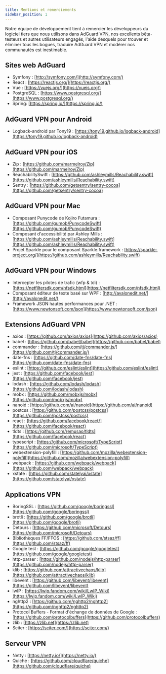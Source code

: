 ```yaml
---
title: Mentions et remerciements
sidebar_position: 1
---
```


Notre équipe de développement tient à remercier les développeurs du logiciel tiers que nous utilisons dans AdGuard VPN, nos excellents bêta-testeurs et autres utilisateurs engagés, l'aide desquels pour trouver et éliminer tous les bogues, traduire AdGuard VPN et modérer nos communautés est inestimable.

## Sites web AdGuard

* Symfony : [http://symfony.com/](http://symfony.com/)
* React : [https://reactjs.org/](https://reactjs.org/)
* Vue : [https://vuejs.org/](https://vuejs.org/)
* PostgreSQL : [https://www.postgresql.org/](https://www.postgresql.org/)
* Spring: [https://spring.io/](https://spring.io/)

## AdGuard VPN pour Android

* Logback-android par Tony19 : [https://tony19.github.io/logback-android](https://tony19.github.io/logback-android)

## AdGuard VPN pour iOS

* Zip : [https://github.com/marmelroy/Zip](https://github.com/marmelroy/Zip)
* ReachabilitySwift : [https://github.com/ashleymills/Reachability.swift](https://github.com/ashleymills/Reachability.swift)
* Sentry : [https://github.com/getsentry/sentry-cocoa](https://github.com/getsentry/sentry-cocoa)

## AdGuard VPN pour Mac

* Composant Punycode de Kojiro Futamura : [https://github.com/gumob/PunycodeSwift](https://github.com/gumob/PunycodeSwift)
* Composant d'accessibilité par Ashley Mills : [https://github.com/ashleymills/Reachability.swift](https://github.com/ashleymills/Reachability.swift)
* Projet Sparkle pour le composant Sparkle.framework : [https://sparkle-project.org/](https://github.com/ashleymills/Reachability.swift)

## AdGuard VPN pour Windows

* Intercepter les pilotes de trafic (wfp & tdi) : [https://netfiltersdk.com/nfsdk.html](https://netfiltersdk.com/nfsdk.html)
* Composant éditeur de texte basé sur WPF : [http://avalonedit.net/](http://avalonedit.net/)
* Framework JSON hautes performances pour .NET : [https://www.newtonsoft.com/json](https://www.newtonsoft.com/json)

## Extensions AdGuard VPN

* axios : [https://github.com/axios/axios](https://github.com/axios/axios)
* babel : [https://github.com/babel/babel](https://github.com/babel/babel)
* commander : [https://github.com/tj/commander.js/](https://github.com/tj/commander.js/)
* date-fns : [https://github.com/date-fns/date-fns](https://github.com/date-fns/date-fns)
* eslint : [https://github.com/eslint/eslint](https://github.com/eslint/eslint)
* jest : [https://github.com/facebook/jest](https://github.com/facebook/jest)
* lodash : [https://github.com/lodash/lodash](https://github.com/lodash/lodash)
* mobx : [https://github.com/mobxjs/mobx](https://github.com/mobxjs/mobx)
* nanoid : [https://github.com/ai/nanoid](https://github.com/ai/nanoid)
* postcss : [https://github.com/postcss/postcss](https://github.com/postcss/postcss)
* react : [https://github.com/facebook/react/](https://github.com/facebook/react)
* tldts : [https://github.com/remusao/tldts](https://github.com/facebook/react)
* typescript : [https://github.com/microsoft/TypeScript](https://github.com/microsoft/TypeScript)
* webextension-polyfill : [https://github.com/mozilla/webextension-polyfill](https://github.com/mozilla/webextension-polyfill)
* webpack : [https://github.com/webpack/webpack](https://github.com/webpack/webpack)
* xstate : [https://github.com/statelyai/xstate](https://github.com/statelyai/xstate)

## Applications VPN

* BoringSSL : [https://github.com/google/boringssl](https://github.com/google/boringssl)
* brotli : [https://github.com/google/brotli](https://github.com/google/brotli)
* Detours : [https://github.com/microsoft/Detours](https://github.com/microsoft/Detours)
* Bibliothèques FF/FFOS : [https://github.com/stsaz/ff](https://github.com/stsaz/ff)
* Google test : [https://github.com/google/googletest](https://github.com/google/googletest)
* http-parser : [https://github.com/nodejs/http-parser](https://github.com/nodejs/http-parser)
* klib : [https://github.com/attractivechaos/klib](https://github.com/attractivechaos/klib)
* libevent : [https://github.com/libevent/libevent](https://github.com/libevent/libevent)
* lwIP : [https://lwip.fandom.com/wiki/LwIP_Wiki](https://lwip.fandom.com/wiki/LwIP_Wiki)
* nghttp2 : [https://github.com/nghttp2/nghttp2](https://github.com/nghttp2/nghttp2)
* Protocol Buffers - Format d'échange de données de Google : [https://github.com/protocolbuffers](https://github.com/protocolbuffers)
* zlib : [https://zlib.net](https://zlib.net)
* Sciter : [https://sciter.com/](https://sciter.com/)

## Serveur VPN

* Netty : [https://netty.io/](https://netty.io/)
* Quiche : [https://github.com/cloudflare/quiche](https://github.com/cloudflare/quiche)




